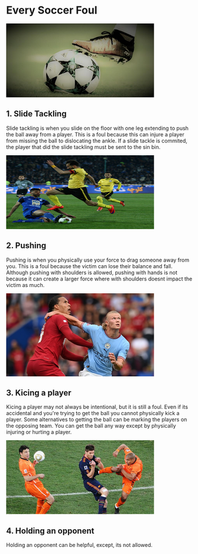 <!Doctype html>
<html>
<body>

<h1>Every Soccer Foul</h1>
<img src="boot on soccer ball.jpg" Width="400" Height="200">

<h2>1. Slide Tackling</h2>
<p>Slide tackling is when you slide on the floor with one leg extending to push the ball away from a player. This is a foul because this can injure a player from missing the ball to dislocating the ankle. If a slide tackle is commited, the player that did the slide tackling must be sent to the sin bin.</p>
<img src="slide tackling.jpg" Width="400" Height="200">

<h2>2. Pushing</h2>
<p>Pushing is when you physically use your force to drag someone away from you. This is a foul because the victim can lose their balance and fall. Although pushing with shoulders is allowed, pushing with hands is not because it can create a larger force where with shoulders doesnt impact the victim as much.</p>
<img src="haaland brother eww.jpg" Width="400+ Height="200">

<h2>3. Kicing a player</h2>
<p>Kicing a player may not always be intentional, but it is still a foul. Even if its accidental and you're trying to get the ball you cannot physically kick a player. Some alternatives to getting the ball can be marking the players on the opposing team. You can get the ball any way except by physically injuring or hurting a player.</p>
<img src="soccer-fouls.jpg" Width="400" Height="200">

<h2>4. Holding an opponent</h2>
<p>Holding an opponent can be helpful, except, its not allowed. </p>

</body>
</html>

